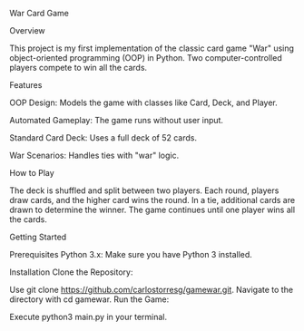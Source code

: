 
War Card Game

Overview

This project is my first implementation of the classic card game "War" using object-oriented programming (OOP) in Python. Two computer-controlled players compete to win all the cards.


Features

OOP Design: Models the game with classes like Card, Deck, and Player.

Automated Gameplay: The game runs without user input.

Standard Card Deck: Uses a full deck of 52 cards.

War Scenarios: Handles ties with "war" logic.


How to Play

The deck is shuffled and split between two players.
Each round, players draw cards, and the higher card wins the round.
In a tie, additional cards are drawn to determine the winner.
The game continues until one player wins all the cards.

Getting Started

Prerequisites
Python 3.x: Make sure you have Python 3 installed.

Installation
Clone the Repository:

Use git clone https://github.com/carlostorresg/gamewar.git.
Navigate to the directory with cd gamewar.
Run the Game:

Execute python3 main.py in your terminal.

